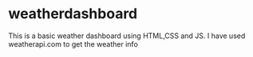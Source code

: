 # weatherdashboard
This is a basic weather dashboard using HTML,CSS and JS. I have used weatherapi.com to get the weather info
